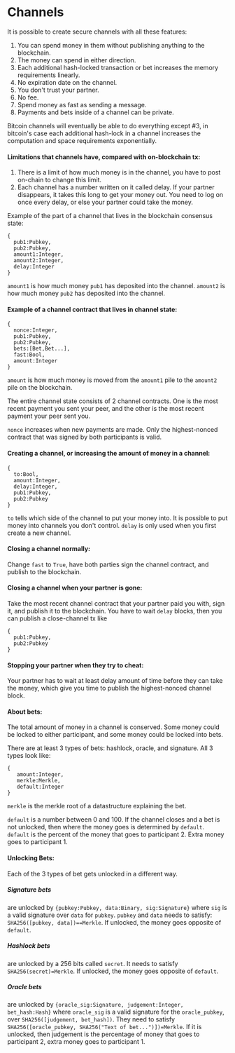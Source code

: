 # Channels

It is possible to create secure channels with all these features:

1. You can spend money in them without publishing anything to the blockchain.
2. The money can spend in either direction.
3. Each additional hash-locked transaction or bet increases the memory requirements linearly.
4. No expiration date on the channel.
5. You don't trust your partner.
6. No fee.
7. Spend money as fast as sending a message.
8. Payments and bets inside of a channel can be private.

Bitcoin channels will eventually be able to do everything except #3, in bitcoin's case each additional hash-lock in a channel increases the computation and space requirements exponentially. 

#### Limitations that channels have, compared with on-blockchain tx:

1. There is a limit of how much money is in the channel, you have to post on-chain to change this limit.
2. Each channel has a number written on it called delay. If your partner disappears, it takes this long to get your money out. You need to log on once every delay, or else your partner could take the money. 

Example of the part of a channel that lives in the blockchain consensus state:

```
{
  pub1:Pubkey,
  pub2:Pubkey,
  amount1:Integer,
  amount2:Integer,
  delay:Integer
}
```

`amount1` is how much money `pub1` has deposited into the channel. `amount2` is how much money `pub2` has deposited into the channel.

#### Example of a channel contract that lives in channel state:

```
{
  nonce:Integer,
  pub1:Pubkey,
  pub2:Pubkey,
  bets:[Bet,Bet...],
  fast:Bool,
  amount:Integer
}
```

`amount` is how much money is moved from the `amount1` pile to the `amount2` pile on the blockchain. 

The entire channel state consists of 2 channel contracts. One is the most recent payment you sent your peer, and the other is the most recent payment your peer sent you.

`nonce` increases when new payments are made. Only the highest-nonced contract that was signed by both participants is valid.

#### Creating a channel, or increasing the amount of money in a channel:

```
{ 
  to:Bool,
  amount:Integer,
  delay:Integer,
  pub1:Pubkey,
  pub2:Pubkey
}
```
`to` tells which side of the channel to put your money into. It is possible to put money into channels you don't control. `delay` is only used when you first create a new channel. 

#### Closing a channel normally:
Change `fast` to `True`, have both parties sign the channel contract, and publish to the blockchain.

#### Closing a channel when your partner is gone:
Take the most recent channel contract that your partner paid you with, sign it, and publish it to the blockchain. You have to wait `delay` blocks, then you can publish a close-channel tx like

```
{
  pub1:Pubkey,
  pub2:Pubkey
}
```

#### Stopping your partner when they try to cheat:
Your partner has to wait at least delay amount of time before they can take the money, which give you time to publish the highest-nonced channel block.

#### About bets:
The total amount of money in a channel is conserved. Some money could be locked to either participant, and some money could be locked into bets.

There are at least 3 types of bets: hashlock, oracle, and signature. All 3 types look like:

```
{
   amount:Integer,
   merkle:Merkle,
   default:Integer
}
```

`merkle` is the merkle root of a datastructure explaining the bet.

`default` is a number between 0 and 100. If the channel closes and a bet is not unlocked, then where the money goes is determined by `default`. `default` is the percent of the money that goes to participant 2. Extra money goes to participant 1.

#### Unlocking Bets:

Each of the 3 types of bet gets unlocked in a different way. 

##### Signature bets

are unlocked by `{pubkey:Pubkey, data:Binary, sig:Signature}` where `sig` is a valid signature over `data` for `pubkey`.
`pubkey` and `data` needs to satisfy: `SHA256([pubkey, data])==Merkle`.
If unlocked, the money goes opposite of `default`.

##### Hashlock bets

are unlocked by a 256 bits called `secret`. It needs to satisfy `SHA256(secret)=Merkle`. If unlocked, the money goes opposite of `default`.

##### Oracle bets

are unlocked by `{oracle_sig:Signature, judgement:Integer, bet_hash:Hash}` where `oracle_sig` is a valid signature for the `oracle_pubkey`, over `SHA256([judgement, bet_hash])`. They need to satisfy `SHA256([oracle_pubkey, SHA256("Text of bet...")])=Merkle`. If it is unlocked, then judgement is the percentage of money that goes to participant 2, extra money goes to participant 1.
